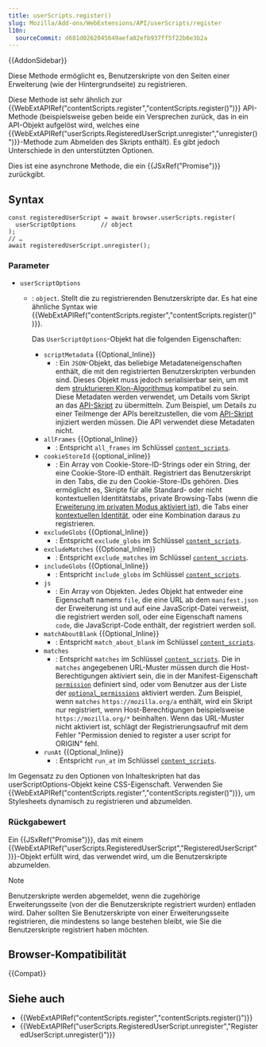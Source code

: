```yaml
---
title: userScripts.register()
slug: Mozilla/Add-ons/WebExtensions/API/userScripts/register
l10n:
  sourceCommit: d681d0262045649aefa02efb937ff5f22b6e3b2a
---
```


{{AddonSidebar}}

Diese Methode ermöglicht es, Benutzerskripte von den Seiten einer Erweiterung (wie der Hintergrundseite) zu registrieren.

Diese Methode ist sehr ähnlich zur {{WebExtAPIRef("contentScripts.register","contentScripts.register()")}} API-Methode (beispielsweise geben beide ein Versprechen zurück, das in ein API-Objekt aufgelöst wird, welches eine {{WebExtAPIRef("userScripts.RegisteredUserScript.unregister","unregister()")}}-Methode zum Abmelden des Skripts enthält). Es gibt jedoch Unterschiede in den unterstützten Optionen.

Dies ist eine asynchrone Methode, die ein {{JSxRef("Promise")}} zurückgibt.

## Syntax

```js-nolint
const registeredUserScript = await browser.userScripts.register(
  userScriptOptions       // object
);
// …
await registeredUserScript.unregister();
```

### Parameter

- `userScriptOptions`

  - : `object`. Stellt die zu registrierenden Benutzerskripte dar. Es hat eine ähnliche Syntax wie {{WebExtAPIRef("contentScripts.register","contentScripts.register()")}}.

    Das `UserScriptOptions`-Objekt hat die folgenden Eigenschaften:

    - `scriptMetadata` {{Optional_Inline}}
      - : Ein `JSON`-Objekt, das beliebige Metadateneigenschaften enthält, die mit den registrierten Benutzerskripten verbunden sind. Dieses Objekt muss jedoch serialisierbar sein, um mit dem [strukturieren Klon-Algorithmus](/de/docs/Web/API/Web_Workers_API/Structured_clone_algorithm) kompatibel zu sein. Diese Metadaten werden verwendet, um Details vom Skript an das [API-Skript](/de/docs/Mozilla/Add-ons/WebExtensions/manifest.json/user_scripts) zu übermitteln. Zum Beispiel, um Details zu einer Teilmenge der APIs bereitzustellen, die vom [API-Skript](/de/docs/Mozilla/Add-ons/WebExtensions/manifest.json/user_scripts) injiziert werden müssen. Die API verwendet diese Metadaten nicht.
    - `allFrames` {{Optional_Inline}}
      - : Entspricht `all_frames` im Schlüssel [`content_scripts`](/de/docs/Mozilla/Add-ons/WebExtensions/manifest.json/content_scripts).
    - `cookieStoreId` {{optional_inline}}
      - : Ein Array von Cookie-Store-ID-Strings oder ein String, der eine Cookie-Store-ID enthält. Registriert das Benutzerskript in den Tabs, die zu den Cookie-Store-IDs gehören. Dies ermöglicht es, Skripte für alle Standard- oder nicht kontextuellen Identitätstabs, private Browsing-Tabs (wenn die [Erweiterung im privaten Modus aktiviert ist](https://support.mozilla.org/de/kb/extensions-private-browsing)), die Tabs einer [kontextuellen Identität](/de/docs/Mozilla/Add-ons/WebExtensions/Work_with_contextual_identities), oder eine Kombination daraus zu registrieren.
    - `excludeGlobs` {{Optional_Inline}}
      - : Entspricht `exclude_globs` im Schlüssel [`content_scripts`](/de/docs/Mozilla/Add-ons/WebExtensions/manifest.json/content_scripts).
    - `excludeMatches` {{Optional_Inline}}
      - : Entspricht `exclude_matches` im Schlüssel [`content_scripts`](/de/docs/Mozilla/Add-ons/WebExtensions/manifest.json/content_scripts).
    - `includeGlobs` {{Optional_Inline}}
      - : Entspricht `include_globs` im Schlüssel [`content_scripts`](/de/docs/Mozilla/Add-ons/WebExtensions/manifest.json/content_scripts).
    - `js`
      - : Ein Array von Objekten. Jedes Objekt hat entweder eine Eigenschaft namens `file`, die eine URL ab dem `manifest.json` der Erweiterung ist und auf eine JavaScript-Datei verweist, die registriert werden soll, oder eine Eigenschaft namens `code`, die JavaScript-Code enthält, der registriert werden soll.
    - `matchAboutBlank` {{Optional_Inline}}
      - : Entspricht `match_about_blank` im Schlüssel [`content_scripts`](/de/docs/Mozilla/Add-ons/WebExtensions/manifest.json/content_scripts).
    - `matches`
      - : Entspricht `matches` im Schlüssel [`content_scripts`](/de/docs/Mozilla/Add-ons/WebExtensions/manifest.json/content_scripts). Die in `matches` angegebenen URL-Muster müssen durch die Host-Berechtigungen aktiviert sein, die in der Manifest-Eigenschaft [`permission`](/de/docs/Mozilla/Add-ons/WebExtensions/manifest.json/permissions) definiert sind, oder vom Benutzer aus der Liste der [`optional_permissions`](/de/docs/Mozilla/Add-ons/WebExtensions/manifest.json/optional_permissions) aktiviert werden. Zum Beispiel, wenn `matches` `https://mozilla.org/a` enthält, wird ein Skript nur registriert, wenn Host-Berechtigungen beispielsweise `https://mozilla.org/*` beinhalten. Wenn das URL-Muster nicht aktiviert ist, schlägt der Registrierungsaufruf mit dem Fehler "Permission denied to register a user script for ORIGIN" fehl.
    - `runAt` {{Optional_Inline}}
      - : Entspricht `run_at` im Schlüssel [`content_scripts`](/de/docs/Mozilla/Add-ons/WebExtensions/manifest.json/content_scripts).

Im Gegensatz zu den Optionen von Inhalteskripten hat das userScriptOptions-Objekt keine CSS-Eigenschaft. Verwenden Sie {{WebExtAPIRef("contentScripts.register","contentScripts.register()")}}, um Stylesheets dynamisch zu registrieren und abzumelden.

### Rückgabewert

Ein {{JSxRef("Promise")}}, das mit einem {{WebExtAPIRef("userScripts.RegisteredUserScript","RegisteredUserScript")}}-Objekt erfüllt wird, das verwendet wird, um die Benutzerskripte abzumelden.

> [!NOTE]
> Benutzerskripte werden abgemeldet, wenn die zugehörige Erweiterungsseite (von der die Benutzerskripte registriert wurden) entladen wird. Daher sollten Sie Benutzerskripte von einer Erweiterungsseite registrieren, die mindestens so lange bestehen bleibt, wie Sie die Benutzerskripte registriert haben möchten.

## Browser-Kompatibilität

{{Compat}}

## Siehe auch

- {{WebExtAPIRef("contentScripts.register","contentScripts.register()")}}
- {{WebExtAPIRef("userScripts.RegisteredUserScript.unregister","RegisteredUserScript.unregister()")}}
